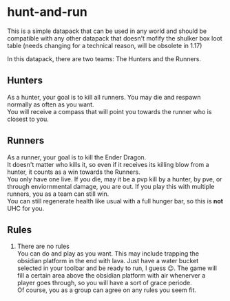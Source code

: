 # hunt-and-run

This is a simple datapack that can be used in any world and should be compatible with any other datapack that doesn't mofify the shulker box loot table (needs changing for a technical reason, will be obsolete in 1.17)

In this datapack, there are two teams: The Hunters and the Runners.

## Hunters
As a hunter, your goal is to kill all runners. You may die and respawn normally as often as you want.  
You will receive a compass that will point you towards the runner who is closest to you.

## Runners
As a runner, your goal is to kill the Ender Dragon.  
It doesn't matter who kills it, so even if it receives its killing blow from a hunter, it counts as a win towards the Runners.  
You only have one live. If you die, may it be a pvp kill by a hunter, by pve, or through enviornmental damage, you are out. If you play this with multiple runners, you as a team can still win.  
You can still regenerate health like usual with a full hunger bar, so this is **not** UHC for you.

## Rules
1. There are no rules  
You can do and play as you want. This may include trapping the obsidian platform in the end with lava. Just have a water bucket selected in your toolbar and be ready to run, I guess :wink:. The game will fill a certain area above the obsidian platform with air whenerver a player goes through, so you will have a sort of grace periode.  
Of course, you as a group can agree on any rules you seem fit.
